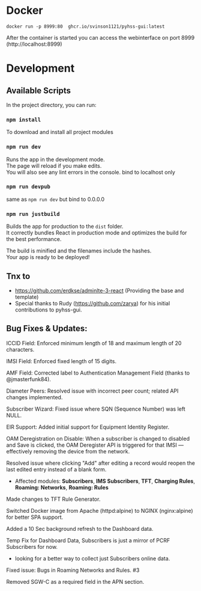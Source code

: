 # Docker
`docker run -p 8999:80  ghcr.io/svinson1121/pyhss-gui:latest`   

After the container is started you can access the webinterface on port 8999 (http://localhost:8999)

# Development

## Available Scripts

In the project directory, you can run:
### `npm install` 
To download and install all project modules

### `npm run dev`

Runs the app in the development mode.<br />
The page will reload if you make edits.<br />
You will also see any lint errors in the console.
bind to localhost only

### `npm run devpub`
same as `npm run dev` but bind to 0.0.0.0


### `npm run justbuild`

Builds the app for production to the `dist` folder.<br />
It correctly bundles React in production mode and optimizes the build for the best performance.

The build is minified and the filenames include the hashes.<br />
Your app is ready to be deployed!


## Tnx to
* https://github.com/erdkse/adminlte-3-react (Providing the base and template)
* Special thanks to Rudy (https://github.com/zarya) for his initial contributions to pyhss-gui.


## Bug Fixes & Updates:

ICCID Field: Enforced minimum length of 18 and maximum length of 20 characters.

IMSI Field: Enforced fixed length of 15 digits.

AMF Field: Corrected label to Authentication Management Field (thanks to @jmasterfunk84).

Diameter Peers: Resolved issue with incorrect peer count; related API changes implemented.

Subscriber Wizard: Fixed issue where SQN (Sequence Number) was left NULL.

EIR Support: Added initial support for Equipment Identity Register.

OAM Deregistration on Disable: When a subscriber is changed to disabled and Save is clicked, the OAM Deregister API is triggered for that IMSI — effectively removing the device from the network.

Resolved issue where clicking "Add" after editing a record would reopen the last edited entry instead of a blank form.
  - Affected modules: **Subscribers**, **IMS Subscribers**, **TFT**, **Charging Rules**, **Roaming: Networks**, **Roaming: Rules**

Made changes to TFT Rule Generator.

Switched Docker image from Apache (httpd:alpine) to NGINX (nginx:alpine) for better SPA support.

Added a 10 Sec background refresh to the Dashboard data. 

Temp Fix for Dashboard Data, Subscribers is just a mirror of PCRF Subscribers for now.
 - looking for a better way to collect just Subscribers online data.

Fixed issue: Bugs in Roaming Networks and Rules. #3

Removed  SGW-C as a required field in the APN section. 


